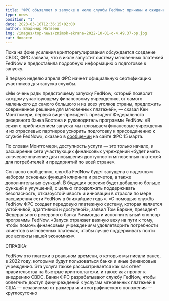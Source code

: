 ```yaml
---
title: "ФРС объявляет о запуске в июле службы FedNow: причины и ожидания "
type: news
position: "1"
date: 2023-03-16T12:36:15+02:00
author: Владимир Матвеев
img: /images/top-news/znimok-ekrana-2022-10-01-o-4.49.37-pp.jpg
cat: Новости
---
```

Пока на фоне усиления крипторегулирования обсуждается создание CBDC, ФРС заявила, что в июле запустит систему мгновенных платежей FedNow и предоставила подробную информацию о подготовке к запуску.

В первую неделю апреля ФРС начнет официальную сертификацию участников для запуска службы.

«Мы очень рады предстоящему запуску FedNow, который позволит каждому участвующему финансовому учреждению, от самого маленького до самого большого и из всех уголков страны, предложить современное решение для мгновенных платежей», — сказал Кен Монтгомери, первый вице-президент. президент Федерального резервного банка Бостона и руководитель программы FedNow. «В связи с приближением запуска мы призываем финансовые учреждения и их отраслевых партнеров ускорить подготовку к присоединению к службе FedNow», сказано в [сообщении](https://www.federalreserve.gov/newsevents/pressreleases/other20230315a.htm) на сайте ФРС 15 марта.

По словам Монтгомери, доступность услуги — это только начало, и расширение сети участвующих финансовых учреждений «будет иметь ключевое значение для повышения доступности мгновенных платежей для потребителей и предприятий по всей стране».

Согласно сообщению, служба FedNow будет запущена с надежным набором основных функций клиринга и расчетов, а также дополнительных функций. В будущих версиях будет добавлено больше функций и улучшений, с целью «продолжать поддерживать безопасность, отказоустойчивость и инновации в отрасли по мере расширения сети FedNow в ближайшие годы».
«С помощью службы FedNow ФРС создает передовую платежную систему, которая является устойчивой, адаптивной и доступной», заявил Том Баркин, президент Федерального резервного банка Ричмонда и исполнительный спонсор программы FedNow. «Запуск отражает важную веху на пути к тому, чтобы помочь финансовым учреждениям удовлетворить потребности клиентов в мгновенных платежах, чтобы лучше поддерживать почти все аспекты нашей экономики».

СПРАВКА:

FedNow это платежи в реальном времени, о которых мы писали ранее, в 2022 году, которыми будут пользоваться банки и иные финансовые учреждения. 
Эта услуга также рассматривается как как ответ правительства на быстрые криптоплатежи, и также как пролог к внедрению CBDC. Банки ФРС разрабатывают службу FedNow, чтобы облегчить доступ финучреждений к услугам мгновенных платежей в США — независимо от размера или географического положения — круглосуточно